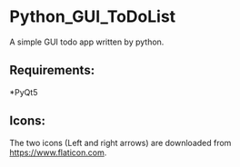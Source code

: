 # Python_GUI_ToDoList

A simple GUI todo app written by python.


## Requirements:
  *PyQt5

## Icons:
  The two icons (Left and right arrows) are downloaded from https://www.flaticon.com.
